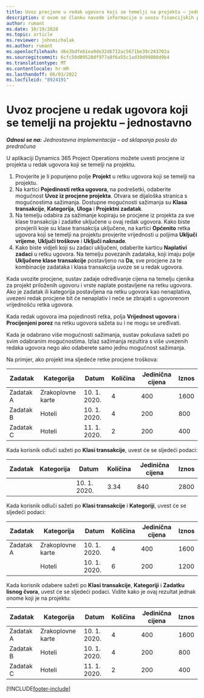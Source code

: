 ```yaml
---
title: Uvoz procjene u redak ugovora koji se temelji na projektu – jednostavno
description: U ovom se članku navode informacije o uvozu financijskih procjena iz projekta u redak ugovora.
author: rumant
ms.date: 10/19/2020
ms.topic: article
ms.reviewer: johnmichalak
ms.author: rumant
ms.openlocfilehash: d6e3bdfeb1ea9de32d6712ac5671be39c243702a
ms.sourcegitcommit: 6cfc50d89528df977a8f6a55c1ad39d99800d9b4
ms.translationtype: MT
ms.contentlocale: hr-HR
ms.lasthandoff: 06/03/2022
ms.locfileid: "8924191"
---
```

# <a name="import-an-estimate-to-a-project-based-contract-line---lite"></a>Uvoz procjene u redak ugovora koji se temelji na projektu – jednostavno

_**Odnosi se na:** Jednostavna implementacija – od sklapanja posla do predračuna_

U aplikaciji Dynamics 365 Project Operations možete uvesti procjene iz projekta u redak ugovora koji se temelji na projektu.

1. Provjerite je li popunjeno polje **Projekt** u retku ugovora koji se temelji na projektu.
2. Na kartici **Pojedinosti retka ugovora**, na podrešetki, odaberite mogućnost **Uvoz iz procjene projekta**. Otvara se dijaloška stranica s mogućnostima sažimanja. Dostupne mogućnosti sažimanja su **Klasa transakcije**, **Kategorija**, **Uloga** i **Projektni zadatak**.
3. Na temelju odabira za sažimanje kopiraju se procjene iz projekta za sve klase transakcija i zadatke uključene u ovaj redak ugovora. Kako biste provjerili koje su klase transakcija uključene, na kartici **Općenito** retka ugovora koji se temelji na projektu provjerite vrijednosti u poljima **Uključi vrijeme**, **Uključi troškove** i **Uključi naknade**. 
4. Kako biste vidjeli koji su zadaci uključeni, odaberite karticu **Naplativi zadaci** u retku ugovora. Na temelju povezanih zadataka, koji imaju polje **Uključene klase transakcije** postavljeno na **Da**, sve procjene za te kombinacije zadataka i klasa transakcija uvoze se u redak ugovora.

Kada uvozite procjene, sustav zadaje određivanje cijena na temelju cjenika za projekt priloženih ugovoru i vrste naplate postavljene na retku ugovora. Ako je zadatak ili kategorija postavljena na retku ugovora kao nenaplativa, uvezeni redak procjene bit će nenaplativ i neće se zbrajati s ugovorenom vrijednošću retka ugovora.

Kada redak ugovora ima pojedinosti retka, polja **Vrijednost ugovora** i **Procijenjeni porez** na retku ugovora sažeta su i ne mogu se uređivati.

Kada je odabrano više mogućnosti sažimanja, sustav pokušava sažeti po svim odabranim mogućnostima. Izlaz sažimanja rezultira s više uvezenih redaka ugovora nego ako odaberete samo jednu mogućnost sažimanja.

Na primjer, ako projekt ima sljedeće retke procjene troškova:

| Zadatak | Kategorija | Datum | Količina | Jedinična cijena | Iznos |
| --- | --- | --- | --- | --- | --- |
| Zadatak A | Zrakoplovne karte | 10. 1. 2020. | 4 | 400 | 1600 |
| Zadatak B | Hoteli | 10. 1. 2020. | 4 | 200 | 800 |
| Zadatak C | Hoteli | 11. 1. 2020. | 2 | 200 | 400 |

Kada korisnik odluči sažeti po **Klasi transakcije**, uvest će se sljedeći podaci:

| Zadatak | Kategorija | Datum | Količina | Jedinična cijena | Iznos |
| --- | --- | --- | --- | --- | --- |
| &nbsp; | &nbsp; | 10. 1. 2020. | 3.34 | 840 | 2800 |

Kada korisnik odluči sažeti po **Klasi transakcije** i **Kategoriji**, uvest će se sljedeći podaci:

| Zadatak | Kategorija | Datum | Količina | Jedinična cijena | Iznos |
| --- | --- | --- | --- | --- | --- |
| Zadatak A | Zrakoplovne karte | 10. 1. 2020. | 4 | 400 | 1600 |
| &nbsp;| Hoteli | 10. 1. 2020. | 6 | 200 | 1200 |

Kada korisnik odabere sažeti po **Klasi transakcije**, **Kategoriji** i **Zadatku lisnog čvora**, uvest će se sljedeći podaci. Vidite kako je ovaj rezultat jednak onome koji je na projektu:

| Zadatak | Kategorija | Datum | Količina | Jedinična cijena | Iznos |
| --- | --- | --- | --- | --- | --- |
| Zadatak A | Zrakoplovne karte | 10. 1. 2020. | 4 | 400 | 1600 |
| Zadatak B | Hoteli | 10. 1. 2020. | 4 | 200 | 800 |
| Zadatak C | Hoteli | 11. 1. 2020. | 2 | 200 | 400 |


[!INCLUDE[footer-include](../../includes/footer-banner.md)]